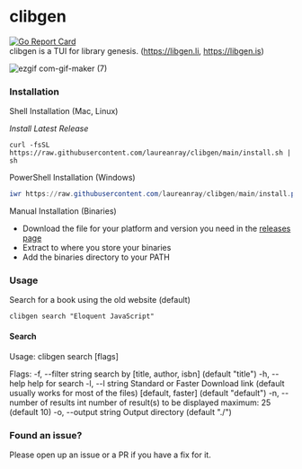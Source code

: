 # clibgen
[![Go Report Card](https://goreportcard.com/badge/github.com/laureanray/clibgen)](https://goreportcard.com/report/github.com/laureanray/clibgen)  
clibgen is a TUI for library genesis. (https://libgen.li, https://libgen.is)

![ezgif com-gif-maker (7)](https://user-images.githubusercontent.com/22195710/180980454-4e0c95b5-1df3-4891-84f0-9b92d0ac12d4.gif)

### Installation

Shell Installation (Mac, Linux)

*Install Latest Release*
```shell
curl -fsSL https://raw.githubusercontent.com/laureanray/clibgen/main/install.sh | sh
```

PowerShell Installation (Windows)

```powershell
iwr https://raw.githubusercontent.com/laureanray/clibgen/main/install.ps1 -useb | iex
```

Manual Installation (Binaries)

- Download the file for your platform and version you need in the [releases page](https://github.com/laureanray/clibgen/releases)
- Extract to where you store your binaries
- Add the binaries directory to your PATH

### Usage

Search for a book using the old website (default)

```shell
clibgen search "Eloquent JavaScript"
```

#### Search
Usage:
  clibgen search [flags]

Flags:
  -f, --filter string           search by [title, author, isbn] (default "title")
  -h, --help                    help for search
  -l, --l string                Standard or Faster Download link (default usually works for most of the files) [default, faster] (default "default")
  -n, --number of results int   number of result(s) to be displayed maximum: 25 (default 10)
  -o, --output string           Output directory (default "./")


### Found an issue?

Please open up an issue or a PR if you have a fix for it. 
